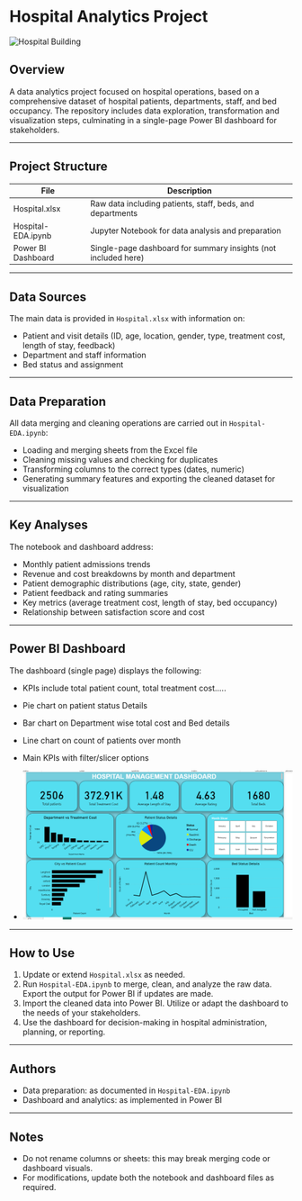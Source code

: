 # Hospital Analytics Project

![Hospital Building](https://images.unsplash.com/photo-1586773860418-d37222d8fce3?ixlib=rb-4.0.3&q=80&fm=jpg&crop=entropy&cs=tinysrgb&w=1080)

## Overview

A data analytics project focused on hospital operations, based on a comprehensive dataset of hospital patients, departments, staff, and bed occupancy. The repository includes data exploration, transformation and visualization steps, culminating in a single-page Power BI dashboard for stakeholders.

---

## Project Structure

| File                    | Description                                |
|-------------------------|--------------------------------------------|
| Hospital.xlsx           | Raw data including patients, staff, beds, and departments |
| Hospital-EDA.ipynb      | Jupyter Notebook for data analysis and preparation |
| Power BI Dashboard      | Single-page dashboard for summary insights (not included here) |

---

## Data Sources

The main data is provided in `Hospital.xlsx` with information on:
- Patient and visit details (ID, age, location, gender, type, treatment cost, length of stay, feedback)
- Department and staff information
- Bed status and assignment

---

## Data Preparation

All data merging and cleaning operations are carried out in `Hospital-EDA.ipynb`:
- Loading and merging sheets from the Excel file
- Cleaning missing values and checking for duplicates
- Transforming columns to the correct types (dates, numeric)
- Generating summary features and exporting the cleaned dataset for visualization

---

## Key Analyses

The notebook and dashboard address:
- Monthly patient admissions trends
- Revenue and cost breakdowns by month and department
- Patient demographic distributions (age, city, state, gender)
- Patient feedback and rating summaries
- Key metrics (average treatment cost, length of stay, bed occupancy)
- Relationship between satisfaction score and cost

---

## Power BI Dashboard

The dashboard (single page) displays the following:
- KPIs include total patient count, total treatment cost.....
- Pie chart on patient status Details
- Bar chart on Department wise total cost and Bed details
- Line chart on count of patients over month
- Main KPIs with filter/slicer options

- ![Dashboard Image](./Hospital.png)

---

## How to Use

1. Update or extend `Hospital.xlsx` as needed.
2. Run `Hospital-EDA.ipynb` to merge, clean, and analyze the raw data. Export the output for Power BI if updates are made.
3. Import the cleaned data into Power BI. Utilize or adapt the dashboard to the needs of your stakeholders.
4. Use the dashboard for decision-making in hospital administration, planning, or reporting.

---

## Authors

- Data preparation: as documented in `Hospital-EDA.ipynb`
- Dashboard and analytics: as implemented in Power BI

---

## Notes

- Do not rename columns or sheets: this may break merging code or dashboard visuals.
- For modifications, update both the notebook and dashboard files as required.

